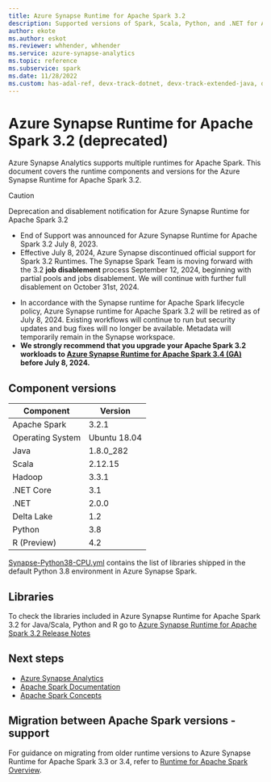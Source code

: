 ```yaml
---
title: Azure Synapse Runtime for Apache Spark 3.2
description: Supported versions of Spark, Scala, Python, and .NET for Apache Spark 3.2.
author: ekote
ms.author: eskot
ms.reviewer: whhender, whhender
ms.service: azure-synapse-analytics
ms.topic: reference
ms.subservice: spark
ms.date: 11/28/2022
ms.custom: has-adal-ref, devx-track-dotnet, devx-track-extended-java, devx-track-python
---
```


# Azure Synapse Runtime for Apache Spark 3.2 (deprecated)

Azure Synapse Analytics supports multiple runtimes for Apache Spark. This document covers the runtime components and versions for the Azure Synapse Runtime for Apache Spark 3.2.


> [!CAUTION]
> Deprecation and disablement notification for Azure Synapse Runtime for Apache Spark 3.2
> * End of Support was announced for Azure Synapse Runtime for Apache Spark 3.2 July 8, 2023. 
> * Effective July 8, 2024, Azure Synapse discontinued official support for Spark 3.2 Runtimes. The Synapse Spark Team is moving forward with the 3.2 __job disablement__ process September 12, 2024, beginning with partial pools and jobs disablement. We will continue with further full disablement on October 31st, 2024.
* In accordance with the Synapse runtime for Apache Spark lifecycle policy, Azure Synapse runtime for Apache Spark 3.2 will be retired as of July 8, 2024. Existing workflows will continue to run but security updates and bug fixes will no longer be available. Metadata will temporarily remain in the Synapse workspace.
* **We strongly recommend that you upgrade your Apache Spark 3.2 workloads to [Azure Synapse Runtime for Apache Spark 3.4 (GA)](./apache-spark-34-runtime.md) before July 8, 2024.** 

## Component versions

|  Component   | Version   |  
| ----- | ----- |
| Apache Spark | 3.2.1 |
| Operating System | Ubuntu 18.04 |
| Java | 1.8.0_282 |
| Scala | 2.12.15  |
| Hadoop | 3.3.1  |
| .NET Core | 3.1 |
| .NET | 2.0.0 |
| Delta Lake | 1.2 |
| Python | 3.8 |
| R (Preview) | 4.2 | 

[Synapse-Python38-CPU.yml](https://github.com/Azure-Samples/Synapse/blob/main/Spark/Python/Synapse-Python38-CPU.yml) contains the list of libraries shipped in the default Python 3.8 environment in Azure Synapse Spark.

## Libraries
To check the libraries included in Azure Synapse Runtime for Apache Spark 3.2 for Java/Scala, Python and R go to [Azure Synapse Runtime for Apache Spark 3.2 Release Notes](https://github.com/microsoft/synapse-spark-runtime/tree/main/Synapse/spark3.2)

## Next steps

- [Azure Synapse Analytics](../overview-what-is.md)
- [Apache Spark Documentation](https://spark.apache.org/docs/3.2.1/)
- [Apache Spark Concepts](apache-spark-concepts.md)

## Migration between Apache Spark versions - support

For guidance on migrating from older runtime versions to Azure Synapse Runtime for Apache Spark 3.3 or 3.4, refer to [Runtime for Apache Spark Overview](./apache-spark-version-support.md).
